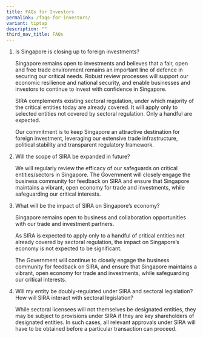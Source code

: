 ```yaml
---
title: FAQs for Investors
permalink: /faqs-for-investors/
variant: tiptap
description: ""
third_nav_title: FAQs
---
```

<ol data-tight="true" class="tight"><li><p>Is Singapore is closing up to foreign investments?</p><p>Singapore remains open to investments and believes that a fair, open and free trade environment remains an important line of defence in securing our critical needs. Robust review processes will support our economic resilience and national security, and enable businesses and investors to continue to invest with confidence in Singapore.</p><p>SIRA complements existing sectoral regulation, under which majority of the critical entities today are already covered. It will apply only to selected entities not covered by sectoral regulation. Only a handful are expected.</p><p>Our commitment is to keep Singapore an attractive destination for foreign investment, leveraging our extensive trade infrastructure, political stability and transparent regulatory framework.</p><p></p></li><li><p>Will the scope of SIRA be expanded in future?</p><p>We will regularly review the efficacy of our safeguards on critical entities/sectors in Singapore. The Government will closely engage the business community for feedback on SIRA and ensure that Singapore maintains a vibrant, open economy for trade and investments, while safeguarding our critical interests.</p><p></p></li><li><p>What will be the impact of SIRA on Singapore’s economy?</p><p>Singapore remains open to business and collaboration opportunities with our trade and investment partners.</p><p>As SIRA is expected to apply only to a handful of critical entities not already covered by sectoral regulation, the impact on Singapore’s economy is not expected to be significant.</p><p>The Government will continue to closely engage the business community for feedback on SIRA, and ensure that Singapore maintains a vibrant, open economy for trade and investments, while safeguarding our critical interests.</p><p></p></li><li><p>Will my entity be doubly-regulated under SIRA and sectoral legislation? How will SIRA interact with sectoral legislation?</p><p>While sectoral licensees will not themselves be designated entities, they may be subject to provisions under SIRA if they are key shareholders of designated entities. In such cases, all relevant approvals under SIRA will have to be obtained before a particular transaction can proceed.</p></li></ol><p><br></p>